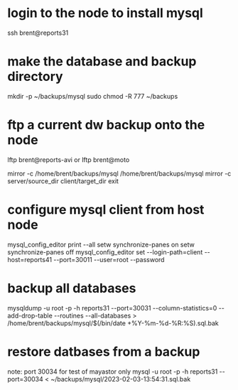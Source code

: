 # login to the node to install mysql 
ssh brent@reports31
# make the database and backup directory
mkdir -p ~/backups/mysql
sudo chmod -R 777 ~/backups

# ftp a current dw backup onto the node
lftp brent@reports-avi
or
lftp brent@moto

mirror -c /home/brent/backups/mysql /home/brent/backups/mysql
mirror -c server/source_dir client/target_dir
exit

# configure mysql client from host node
mysql_config_editor print --all
setw synchronize-panes on
setw synchronize-panes off
mysql_config_editor set --login-path=client --host=reports41 --port=30011 --user=root --password 

# backup all databases
mysqldump -u root -p -h reports31 --port=30031 --column-statistics=0 --add-drop-table --routines --all-databases > /home/brent/backups/mysql/$(/bin/date +\%Y-\%m-\%d-\%R:\%S).sql.bak

# restore datbases from a backup
note: port 30034 for test of mayastor only
mysql -u root -p -h reports31 --port=30034 < ~/backups/mysql/2023-02-03-13:54:31.sql.bak
